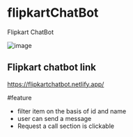 # flipkartChatBot
Flipkart ChatBot

![image](https://github.com/ojjasvi-jain/flipkartChatBot/assets/85935892/f31c4a3e-1b2f-4b61-8eb3-37fc3b1f7ae2)


## Flipkart chatbot link 

https://flipkartchatbot.netlify.app/

#feature 
- filter item on the basis of id and name
- user can send a message
- Request a call section is clickable 
